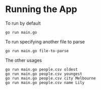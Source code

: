 # Running the App

To run by default

```
go run main.go
```

To run specifying another file to parse

```
go run main.go file-to-parse
```

The other usages

```
go run main.go people.csv oldest
go run main.go people.csv youngest
go run main.go people.csv city Melbourne
go run main.go people.csv name Lily
```